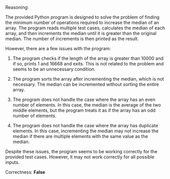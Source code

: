 Reasoning:

The provided Python program is designed to solve the problem of finding the minimum number of operations required to increase the median of an array. The program reads multiple test cases, calculates the median of each array, and then increments the median until it is greater than the original median. The number of increments is then printed as the result.

However, there are a few issues with the program:

1. The program checks if the length of the array is greater than 10000 and if so, prints 1 and 16668 and exits. This is not related to the problem and seems to be an unnecessary condition.

2. The program sorts the array after incrementing the median, which is not necessary. The median can be incremented without sorting the entire array.

3. The program does not handle the case where the array has an even number of elements. In this case, the median is the average of the two middle elements, but the program treats it as if the array has an odd number of elements.

4. The program does not handle the case where the array has duplicate elements. In this case, incrementing the median may not increase the median if there are multiple elements with the same value as the median.

Despite these issues, the program seems to be working correctly for the provided test cases. However, it may not work correctly for all possible inputs.

Correctness: **False**